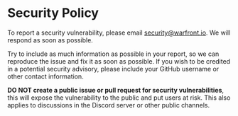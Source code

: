 # Security Policy

To report a security vulnerability, please email [security@warfront.io](mailto:security@warfront.io). We will respond as soon as possible.

Try to include as much information as possible in your report, so we can reproduce the issue and fix it as soon as possible.
If you wish to be credited in a potential security advisory, please include your GitHub username or other contact information.

**DO NOT create a public issue or pull request for security vulnerabilities**, this will expose the vulnerability to the public and put users at risk. This also applies to discussions in the Discord server or other public channels.